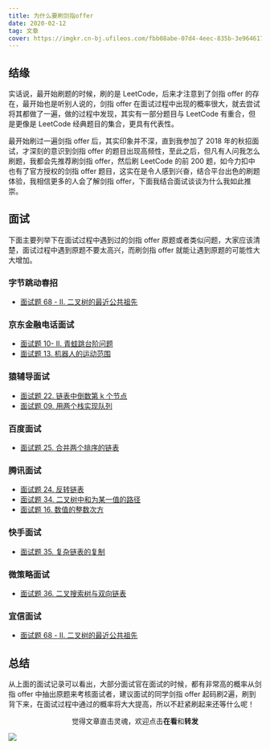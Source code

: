 ```yaml
---
title: 为什么要刷剑指offer
date: 2020-02-12
tag: 文章
cover: https://imgkr.cn-bj.ufileos.com/fbb08abe-07d4-4eec-835b-3e964617c60d.jpg
---
```


## 结缘

实话说，最开始刷题的时候，刷的是 LeetCode，后来才注意到了剑指 offer 的存在，最开始也是听别人说的，剑指 offer 在面试过程中出现的概率很大，就去尝试将其都做了一遍，做的过程中发现，其实有一部分题目与 LeetCode 有重合，但是更像是 LeetCode 经典题目的集合，更具有代表性。

最开始刷过一遍剑指 offer 后，其实印象并不深，直到我参加了 2018 年的秋招面试，才深刻的意识到剑指 offer 的题目出现高频性，至此之后，但凡有人问我怎么刷题，我都会先推荐刷剑指 offer，然后刷 LeetCode 的前 200 题，如今力扣中也有了官方授权的剑指 offer 题目，这实在是令人感到兴奋，结合平台出色的刷题体验，我相信更多的人会了解剑指 offer，下面我结合面试谈谈为什么我如此推崇。

## 面试

下面主要列举下在面试过程中遇到过的剑指 offer 原题或者类似问题，大家应该清楚，面试过程中遇到原题不要太高兴，而刷剑指 offer 就能让遇到原题的可能性大大增加。

### 字节跳动春招

- [面试题 68 - II. 二叉树的最近公共祖先](https://leetcode-cn.com/problems/er-cha-shu-de-zui-jin-gong-gong-zu-xian-lcof/)

### 京东金融电话面试

- [面试题 10- II. 青蛙跳台阶问题](https://leetcode-cn.com/problems/qing-wa-tiao-tai-jie-wen-ti-lcof/)
- [面试题 13. 机器人的运动范围](https://leetcode-cn.com/problems/ji-qi-ren-de-yun-dong-fan-wei-lcof/)

### 猿辅导面试

- [面试题 22. 链表中倒数第 k 个节点](https://leetcode-cn.com/problems/lian-biao-zhong-dao-shu-di-kge-jie-dian-lcof/)
- [面试题 09. 用两个栈实现队列](https://leetcode-cn.com/problems/yong-liang-ge-zhan-shi-xian-dui-lie-lcof/)

### 百度面试

- [面试题 25. 合并两个排序的链表](https://leetcode-cn.com/problems/he-bing-liang-ge-pai-xu-de-lian-biao-lcof/)

### 腾讯面试

- [面试题 24. 反转链表](https://leetcode-cn.com/problems/fan-zhuan-lian-biao-lcof/)
- [面试题 34. 二叉树中和为某一值的路径](https://leetcode-cn.com/problems/er-cha-shu-zhong-he-wei-mou-yi-zhi-de-lu-jing-lcof/)
- [面试题 16. 数值的整数次方](https://leetcode-cn.com/problems/shu-zhi-de-zheng-shu-ci-fang-lcof/)

### 快手面试

- [面试题 35. 复杂链表的复制](https://leetcode-cn.com/problems/fu-za-lian-biao-de-fu-zhi-lcof/)

### 微策略面试

- [面试题 36. 二叉搜索树与双向链表](https://leetcode-cn.com/problems/er-cha-sou-suo-shu-yu-shuang-xiang-lian-biao-lcof/)

### 宜信面试

- [面试题 68 - II. 二叉树的最近公共祖先](https://leetcode-cn.com/problems/er-cha-shu-de-zui-jin-gong-gong-zu-xian-lcof/)

## 总结

从上面的面试记录可以看出，大部分面试官在面试的时候，都有非常高的概率从剑指 offer 中抽出原题来考核面试者，建议面试的同学剑指 offer 起码刷2遍，刷到背下来，在面试过程中通过的概率将大大提高，所以不赶紧刷起来还等什么呢！

<span style="display:block;text-align:center;">觉得文章直击灵魂，欢迎点击<strong>在看</strong>和<strong>转发</strong></span>

![](https://gitee.com/guanpengchn/picture/raw/master/2020-9-11/1599805100027-image.png)
